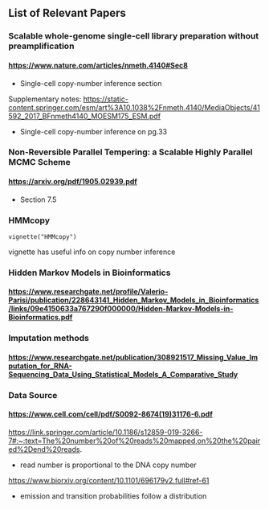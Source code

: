 ## List of Relevant Papers 

### Scalable whole-genome single-cell library preparation without preamplification

#### https://www.nature.com/articles/nmeth.4140#Sec8

- Single-cell copy-number inference section

Supplementary notes: https://static-content.springer.com/esm/art%3A10.1038%2Fnmeth.4140/MediaObjects/41592_2017_BFnmeth4140_MOESM175_ESM.pdf
- Single-cell copy-number inference on pg.33   

### Non-Reversible Parallel Tempering: a Scalable Highly Parallel MCMC Scheme

#### https://arxiv.org/pdf/1905.02939.pdf

- Section 7.5

### HMMcopy

```angular2html
vignette("HMMcopy")
```

vignette has useful info on copy number inference


### Hidden Markov Models in Bioinformatics

#### https://www.researchgate.net/profile/Valerio-Parisi/publication/228643141_Hidden_Markov_Models_in_Bioinformatics/links/09e4150633a767290f000000/Hidden-Markov-Models-in-Bioinformatics.pdf

### Imputation methods

#### https://www.researchgate.net/publication/308921517_Missing_Value_Imputation_for_RNA-Sequencing_Data_Using_Statistical_Models_A_Comparative_Study

### Data Source

#### https://www.cell.com/cell/pdf/S0092-8674(19)31176-6.pdf


https://link.springer.com/article/10.1186/s12859-019-3266-7#:~:text=The%20number%20of%20reads%20mapped,on%20the%20paired%2Dend%20reads.
- read number is proportional to the DNA copy number

https://www.biorxiv.org/content/10.1101/696179v2.full#ref-61
- emission and transition probabilities follow a distribution
